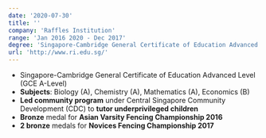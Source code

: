```yaml
---
date: '2020-07-30'
title: ''
company: 'Raffles Institution'
range: 'Jan 2016 2020 - Dec 2017'
degree: 'Singapore-Cambridge General Certificate of Education Advanced Level (GCE A-Level)'
url: 'http://www.ri.edu.sg/'
---
```


- Singapore-Cambridge General Certificate of Education Advanced Level (GCE A-Level)
- **Subjects**: Biology (A), Chemistry (A), Mathematics (A), Economics (B)
- **Led community program** under Central Singapore Community Development (CDC) to **tutor underprivileged children**
- **Bronze** medal for **Asian Varsity Fencing Championship 2016**
- **2 bronze** medals for **Novices Fencing Championship 2017**